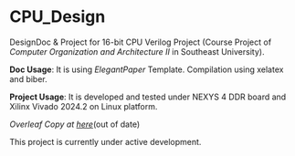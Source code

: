 # CPU_Design
 DesignDoc & Project for 16-bit CPU Verilog Project (Course Project of *Computer Organization and Architecture II* in Southeast University). 
 
 **Doc Usage**: It is using *ElegantPaper* Template. Compilation using xelatex and biber.
 
 **Project Usage**: It is developed and tested under NEXYS 4 DDR board and Xilinx Vivado 2024.2 on Linux platform.
 
 *Overleaf Copy at* [*here*](https://cn.overleaf.com/read/vtdntwddfzyg#8a0ab6)(out of date)
 
 This project is currently under active development.
